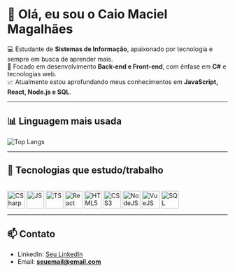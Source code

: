 # 👋 Olá, eu sou o Caio Maciel Magalhães  

💻 Estudante de **Sistemas de Informação**, apaixonado por tecnologia e sempre em busca de aprender mais.  
🚀 Focado em desenvolvimento **Back-end e Front-end**, com ênfase em **C#** e tecnologias web.  
📈 Atualmente estou aprofundando meus conhecimentos em **JavaScript, React, Node.js e SQL**.  

---

## 📊 Linguagem mais usada
![Top Langs](https://github-readme-stats.vercel.app/api/top-langs/?username=SEU_USUARIO&layout=compact&langs_count=6&theme=tokyonight)

---

## 🚀 Tecnologias que estudo/trabalho

<div style="display: inline_block"><br>
  <img align="center" alt="CSharp" height="40" width="40" src="https://cdn.jsdelivr.net/gh/devicons/devicon/icons/csharp/csharp-original.svg">
  <img align="center" alt="JS" height="40" width="40" src="https://cdn.jsdelivr.net/gh/devicons/devicon/icons/javascript/javascript-original.svg">
  <img align="center" alt="TS" height="40" width="40" src="https://cdn.jsdelivr.net/gh/devicons/devicon/icons/typescript/typescript-original.svg">
  <img align="center" alt="React" height="40" width="40" src="https://cdn.jsdelivr.net/gh/devicons/devicon/icons/react/react-original.svg">
  <img align="center" alt="HTML5" height="40" width="40" src="https://cdn.jsdelivr.net/gh/devicons/devicon/icons/html5/html5-original.svg">
  <img align="center" alt="CSS3" height="40" width="40" src="https://cdn.jsdelivr.net/gh/devicons/devicon/icons/css3/css3-original.svg">
  <img align="center" alt="NodeJS" height="40" width="40" src="https://cdn.jsdelivr.net/gh/devicons/devicon/icons/nodejs/nodejs-original.svg">
  <img align="center" alt="VueJS" height="40" width="40" src="https://cdn.jsdelivr.net/gh/devicons/devicon/icons/vuejs/vuejs-original.svg">
  <img align="center" alt="SQL" height="40" width="40" src="https://cdn.jsdelivr.net/gh/devicons/devicon/icons/mysql/mysql-original.svg">
</div>

---

## 📫 Contato
- LinkedIn: [Seu LinkedIn](https://linkedin.com/in/SEU-LINKEDIN)  
- Email: **seuemail@email.com**
